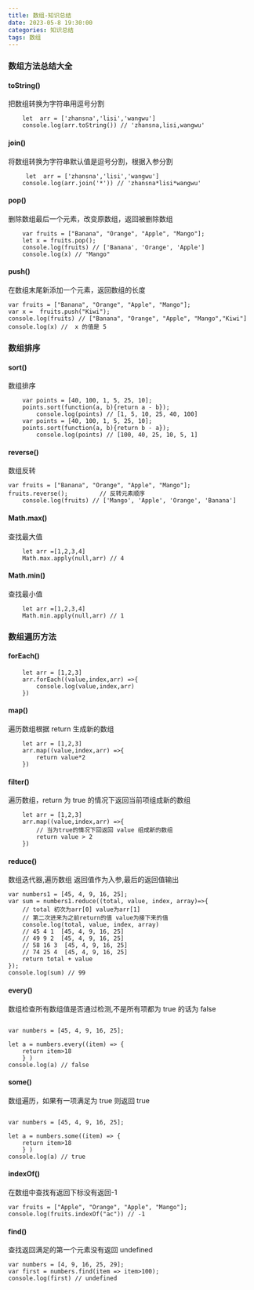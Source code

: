 ```yaml
---
title: 数组-知识总结
date: 2023-05-8 19:30:00
categories: 知识总结
tags: 数组
---
```


### 数组方法总结大全

#### toString()

把数组转换为字符串用逗号分割

```
    let  arr = ['zhansna','lisi','wangwu']
    console.log(arr.toString()) // 'zhansna,lisi,wangwu'

```

#### join()

将数组转换为字符串默认值是逗号分割，根据入参分割

```
     let  arr = ['zhansna','lisi','wangwu']
    console.log(arr.join('*')) // 'zhansna*lisi*wangwu'
```

#### pop()

删除数组最后一个元素，改变原数组，返回被删除数组

```
    var fruits = ["Banana", "Orange", "Apple", "Mango"];
    let x = fruits.pop();
    console.log(fruits) // ['Banana', 'Orange', 'Apple']
    console.log(x) // "Mango"
```

#### push()

在数组末尾新添加一个元素，返回数组的长度

```
var fruits = ["Banana", "Orange", "Apple", "Mango"];
var x =  fruits.push("Kiwi");
console.log(fruits) // ["Banana", "Orange", "Apple", "Mango","Kiwi"]
console.log(x) //  x 的值是 5
```

### 数组排序

#### sort()

数组排序

```
    var points = [40, 100, 1, 5, 25, 10];
    points.sort(function(a, b){return a - b});
        console.log(points) // [1, 5, 10, 25, 40, 100]
    var points = [40, 100, 1, 5, 25, 10];
    points.sort(function(a, b){return b - a});
        console.log(points) // [100, 40, 25, 10, 5, 1]

```

#### reverse()

数组反转

```
var fruits = ["Banana", "Orange", "Apple", "Mango"];
fruits.reverse();         // 反转元素顺序
    console.log(fruits) // ['Mango', 'Apple', 'Orange', 'Banana']
```

#### Math.max()

查找最大值

```
    let arr =[1,2,3,4]
    Math.max.apply(null,arr) // 4
```

#### Math.min()

查找最小值

```
    let arr =[1,2,3,4]
    Math.min.apply(null,arr) // 1
```

### 数组遍历方法

#### forEach()

```
    let arr = [1,2,3]
    arr.forEach((value,index,arr) =>{
        console.log(value,index,arr)
    })
```

#### map()

遍历数组根据 return 生成新的数组

```
    let arr = [1,2,3]
    arr.map((value,index,arr) =>{
        return value*2
    })

```

#### filter()

遍历数组，return 为 true 的情况下返回当前项组成新的数组

```
    let arr = [1,2,3]
    arr.map((value,index,arr) =>{
        // 当为true的情况下回返回 value 组成新的数组
        return value > 2
    })

```

#### reduce()

数组迭代器,遍历数组 返回值作为入参,最后的返回值输出

```
var numbers1 = [45, 4, 9, 16, 25];
var sum = numbers1.reduce((total, value, index, array)=>{
    // total 初次为arr[0] value为arr[1]
    // 第二次进来为之前return的值 value为接下来的值
    console.log(total, value, index, array)
    // 45 4 1  [45, 4, 9, 16, 25]
    // 49 9 2  [45, 4, 9, 16, 25]
    // 58 16 3  [45, 4, 9, 16, 25]
    // 74 25 4  [45, 4, 9, 16, 25]
    return total + value
});
console.log(sum) // 99

```

#### every()

数组检查所有数组值是否通过检测,不是所有项都为 true 的话为 false

```

var numbers = [45, 4, 9, 16, 25];

let a = numbers.every((item) => {
    return item>18
    } )
console.log(a) // false
```

#### some()

数组遍历，如果有一项满足为 true 则返回 true

```

var numbers = [45, 4, 9, 16, 25];

let a = numbers.some((item) => {
    return item>18
    } )
console.log(a) // true
```

#### indexOf()

在数组中查找有返回下标没有返回-1

```
var fruits = ["Apple", "Orange", "Apple", "Mango"];
console.log(fruits.indexOf("ac")) // -1

```

#### find()

查找返回满足的第一个元素没有返回 undefined

```
var numbers = [4, 9, 16, 25, 29];
var first = numbers.find(item => item>100);
console.log(first) // undefined
```
